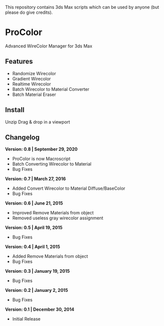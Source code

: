 This repository contains 3ds Max scripts which can be used by anyone (but please do give credits).

# ProColor
Advanced WireColor Manager for 3ds Max

## Features
- Randomize Wirecolor
- Gradient Wirecolor
- Realtime Wirecolor
- Batch Wirecolor to Material Converter
- Batch Material Eraser

## Install
Unzip
Drag & drop in a viewport
 


## Changelog
  
__Version: 0.8 | September 29, 2020__
- ProColor is now Macroscript  
- Batch Converting Wirecolor to Material  
- Bug Fixes  
  
__Version: 0.7 | March 27, 2016__  
- Added Convert Wirecolor to Material Diffuse/BaseColor
- Bug Fixes  
  
__Version: 0.6 | June 21, 2015__  
- Improved Remove Materials from object
- Removed useless gray wirecolor assignment  
  
__Version: 0.5 | April 19, 2015__  
- Bug Fixes  
  
__Version: 0.4 | April 1, 2015__  
- Added Remove Materials from object
- Bug Fixes  
  
__Version: 0.3 | January 19, 2015__  
- Bug Fixes  
  
__Version: 0.2 | January 2, 2015__  
- Bug Fixes  
  
__Version: 0.1 | December 30, 2014__  
- Initial Release  
